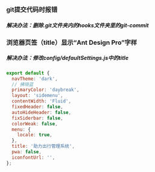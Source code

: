 ### git提交代码时报错
##### 解决办法：删除.git文件夹内的hooks文件夹里的git-commit

### 浏览器页签（title）显示“Ant Design Pro”字样
##### 解决办法：修改config/defaultSettings.js中的title

``` javascript
export default {
  navTheme: 'dark',
  // 拂晓蓝
  primaryColor: 'daybreak',
  layout: 'sidemenu',
  contentWidth: 'Fluid',
  fixedHeader: false,
  autoHideHeader: false,
  fixSiderbar: false,
  colorWeak: false,
  menu: {
    locale: true,
  },
  title: '助力出行管理系统',
  pwa: false,
  iconfontUrl: '',
};
```